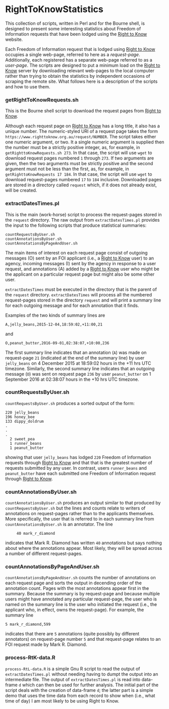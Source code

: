 # RightToKnowStatistics
This collection of scripts, written in Perl and for the Bourne shell, is designed to present some interesting statistics about Freedom of Information requests that have been lodged using the [Right to Know](https://www.righttoknow.org.au) website.

Each Freedom of Information request that is lodged using [Right to Know](https://www.righttoknow.org.au) occupies a single web-page, referred to here as a *request-page*. Additionally, each registered has a separate web-page referred to as a *user-page*. The scripts are designed to put a minimum load on the [Right to Know](https://www.righttoknow.org.au) server by downloading relevant web-pages to the local computer rather than trying to obtain the statistics by independent occasions of scraping the remote site.
What follows here is a description of the scripts and how to use them.

### getRightToKnowRequests.sh

This is the Bourne shell script to download the request pages from [Right to Know](https://www.righttoknow.org.au).

Although each request page on [Right to Know](https://www.righttoknow.org.au) has a long title, it also has a unique number. The numeric-styled URI of a request page takes the form `https://www.righttoknow.org.au/request/NUMBER`. 
The script takes either one numeric argument, or two. It a single numeric argument is supplied then the number must be a strictly positive integer, as, for example, in `getRighttoKnowRequests.sh 273`. In that case, the script will use `wget` to download request pages numbered `1` through `273`. If two arguments are given, then the two arguments must be strictly positive and the second argument must not be less than the first, as, for example, in `getRighttoKnowRequests 17 184`. In that case, the script will use `wget` to download request-pages numbered `17` to `184` inclusive. Downloaded pages are stored in a directory called `request` which, if it does not already exist, will be created.

### extractDatesTimes.pl

This is the main (work-horse) script to process the request-pages stored in the `request` directory. The raw output from `extractDatesTimes.pl` provides the input to the following scripts that produce statistical summaries:

    countRequestsByUser.sh
    countAnnotationsByUser.sh
    countAnnotationsByPageAndUser.sh
The main items of interest on each request page consist of outgoing messages (O) sent by an FOI applicant (i.e., a [Right to Know](https://www.righttoknow.org.au) user) to an agency, incoming messages (I) sent by the agency in response to a user request, and annotations (A) added by a [Right to Know](https://www.righttoknow.org.au) user who might be the applicant on a particular request page but might also be some other user.

`extractDatesTimes` must be executed in the directory that is the parent of the `request` directory. `extractDatesTimes` will process all the numbered request-pages stored in the directory `request` and will print a summary line for each outgoing message and for each annotation that it finds. 

Examples of the two kinds of summary lines are

    A,jelly_beans,2015-12-04,18:59:02,+11:00,21
and

    O,peanut_butter,2016-09-01,02:38:07,+10:00,236
 
 The first summary line indicates that an annotation (`A`) was made on request-page `21` (indicated at the end of the summary line) by user `jelly_beans` on 4 December 2015 at 18:59:02 hours in the +11 hrs UTC timezone. Similarly, the second summary line indicates that an outgoing message (`O`) was sent on request page `236` by user `peanut_butter` on 1 September 2016 at 02:38:07 hours in the +10 hrs UTC timezone.
 
### countRequestsByUser.sh
`countRequestsByUser.sh` produces a sorted output of the form:
  
    220 jelly_beans
    196 honey_bee
    133 dippy_doldrum
    .
    .
    .
      2 sweet_pea
      1 runner_beans
      1 peanut_butter

showing that user `jelly_beans` has lodged `220` Freedom of Information requests through [Right to Know](https://www.righttoknow.org.au) and that that is the greatest number of requests submitted by any user. In contrast, users `runner_beans` and `peanut_butter` have each submitted one Freedom of Information request through [Right to Know](https://www.righttoknow.org.au).

### countAnnotationsByUser.sh
`countAnnotationsByUser.sh` produces an output similar to that produced by `countRequestsByUser.sh` but the lines and counts relate to writers of annotations on request-pages rather than to the applicants themselves. More specifically, the user that is referred to in each summary line from `countAnnotationsByUser.sh` is an annotator. The line

         40 mark_r_diamond
indicates that Mark R. Diamond has written `40` annotations but says nothing about where the annotations appear. Most likely, they will be spread across a number of different request-pages.

### countAnnotationsByPageAndUser.sh
`countAnnotationsByPageAndUser.sh` counts the number of annotations on each request page and sorts the output in decending order of the annotation count. Pages with the most annotations appear first in the summary. Because the summary is by request-page and because multiple users might have annotated any particular request-page, the user who is named on the summary line is the user who initiated the request (i.e., the applicant who, in effect, owns the request-page). For example, the summary line

    5 mark_r_diamond,599
indicates that there are `5` annotations (quite possibly by different annotators) on request-page number `5` and that request-page relates to an FOI request made by Mark R. Diamond.    
    
### process-RtK-data.R
`process-RtL-data.R` is a simple Gnu R script to read the output of `extractDatesTimes.pl` without needing having to dumpt the output into an intermediate file. The output of `extractDatesTimes.pl` is read into data-frame `d` which can then be used for further analysis. The initial part of the script deals with the creation of data-frame `d`; the latter part is a simple demo that uses the time data from each record to show when (i.e., what time of day) I am most likely to be using Right to Know.
